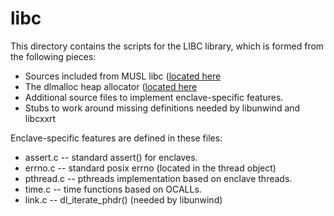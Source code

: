 libc
====

This directory contains the scripts for the LIBC library, which is formed
from the following pieces:

- Sources included from MUSL libc ([located here](../3rdparty/musl)
- The dlmalloc heap allocator ([located here](../3rdparty/dlmalloc)
- Additional source files to implement enclave-specific features.
- Stubs to work around missing definitions needed by libunwind and libcxxrt

Enclave-specific features are defined in these files:

- assert.c -- standard assert() for enclaves.
- errno.c -- standard posix errno (located in the thread object)
- pthread.c -- pthreads implementation based on enclave threads.
- time.c -- time functions based on OCALLs.
- link.c -- dl_iterate_phdr() (needed by libunwind)

